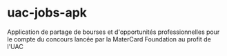 # uac-jobs-apk
Application de partage de bourses et d'opportunités professionnelles pour le compte du concours lancée par la MaterCard Foundation au profit de l'UAC

